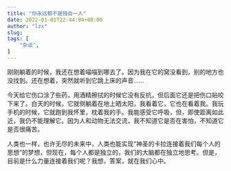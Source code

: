 ```yaml
---
title: "你永远都不是独自一人"
date: 2022-01-01T22:44:04+08:00
author: "lzx"
slug: 
tags: [
    "杂谈",
]
---
```


刚刚躺着的时候，我还在想着喵喵到哪去了。因为我在它的窝没看到，别的地方也没找到。还在想着，突然就听到它跳上床的声音……

今天给它伤口涂了些药，用酒精擦拭的时候它没有反抗，但后面它还是把伤口贴咬下来了。白天的时候，它就侧躺着在地上晒太阳，我看着它，它也在看着我。我玩手机的时候，它就跑到我怀里，枕着我的手。我能感受它呼吸，但，即使距离如此近，我仍不能理解它。因为人和动物无法交流，我不知道它是否在害怕，不知道它是否很痛苦。

人类也一样，也许无尽的未来中，人类也能实现“神圣的卡拉连接着我们每个人的思想“的梦想，但现在，每个人都是独立的，我们的大脑都在独立地思考。但是，目前是什么力量连接着我们呢？我想，答案，就在我们心中。



